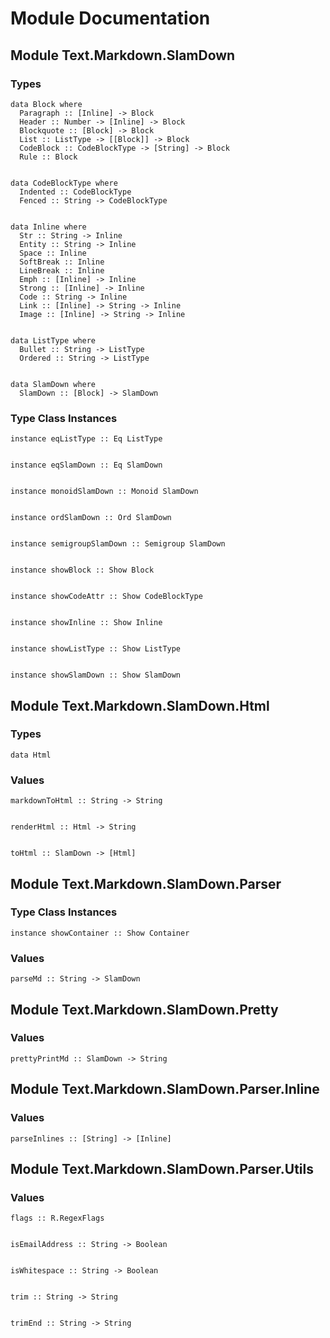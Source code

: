 # Module Documentation

## Module Text.Markdown.SlamDown

### Types


    data Block where
      Paragraph :: [Inline] -> Block
      Header :: Number -> [Inline] -> Block
      Blockquote :: [Block] -> Block
      List :: ListType -> [[Block]] -> Block
      CodeBlock :: CodeBlockType -> [String] -> Block
      Rule :: Block


    data CodeBlockType where
      Indented :: CodeBlockType
      Fenced :: String -> CodeBlockType


    data Inline where
      Str :: String -> Inline
      Entity :: String -> Inline
      Space :: Inline
      SoftBreak :: Inline
      LineBreak :: Inline
      Emph :: [Inline] -> Inline
      Strong :: [Inline] -> Inline
      Code :: String -> Inline
      Link :: [Inline] -> String -> Inline
      Image :: [Inline] -> String -> Inline


    data ListType where
      Bullet :: String -> ListType
      Ordered :: String -> ListType


    data SlamDown where
      SlamDown :: [Block] -> SlamDown


### Type Class Instances


    instance eqListType :: Eq ListType


    instance eqSlamDown :: Eq SlamDown


    instance monoidSlamDown :: Monoid SlamDown


    instance ordSlamDown :: Ord SlamDown


    instance semigroupSlamDown :: Semigroup SlamDown


    instance showBlock :: Show Block


    instance showCodeAttr :: Show CodeBlockType


    instance showInline :: Show Inline


    instance showListType :: Show ListType


    instance showSlamDown :: Show SlamDown


## Module Text.Markdown.SlamDown.Html

### Types


    data Html


### Values


    markdownToHtml :: String -> String


    renderHtml :: Html -> String


    toHtml :: SlamDown -> [Html]


## Module Text.Markdown.SlamDown.Parser

### Type Class Instances


    instance showContainer :: Show Container


### Values


    parseMd :: String -> SlamDown


## Module Text.Markdown.SlamDown.Pretty

### Values


    prettyPrintMd :: SlamDown -> String


## Module Text.Markdown.SlamDown.Parser.Inline

### Values


    parseInlines :: [String] -> [Inline]


## Module Text.Markdown.SlamDown.Parser.Utils

### Values


    flags :: R.RegexFlags


    isEmailAddress :: String -> Boolean


    isWhitespace :: String -> Boolean


    trim :: String -> String


    trimEnd :: String -> String



